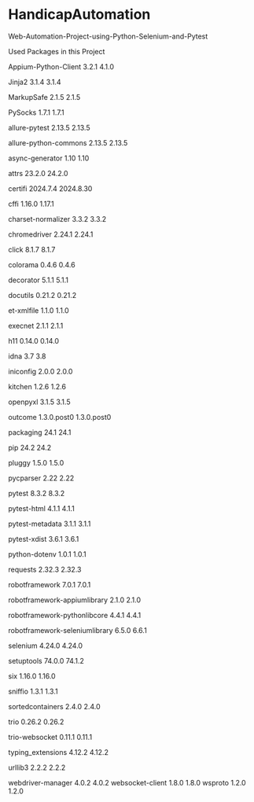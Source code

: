 # HandicapAutomation
Web-Automation-Project-using-Python-Selenium-and-Pytest


Used Packages in this Project

Appium-Python-Client	3.2.1	4.1.0

Jinja2	3.1.4	3.1.4

MarkupSafe	2.1.5	2.1.5

PySocks	1.7.1	1.7.1

allure-pytest	2.13.5	2.13.5

allure-python-commons	2.13.5	2.13.5

async-generator	1.10	1.10

attrs	23.2.0	24.2.0

certifi	2024.7.4	2024.8.30

cffi	1.16.0	1.17.1

charset-normalizer	3.3.2	3.3.2

chromedriver	2.24.1	2.24.1

click	8.1.7	8.1.7

colorama	0.4.6	0.4.6

decorator	5.1.1	5.1.1

docutils	0.21.2	0.21.2

et-xmlfile	1.1.0	1.1.0

execnet	2.1.1	2.1.1

h11	0.14.0	0.14.0

idna	3.7	3.8

iniconfig	2.0.0	2.0.0

kitchen	1.2.6	1.2.6

openpyxl	3.1.5	3.1.5

outcome	1.3.0.post0	1.3.0.post0

packaging	24.1	24.1

pip	24.2	24.2

pluggy	1.5.0	1.5.0

pycparser	2.22	2.22

pytest	8.3.2	8.3.2

pytest-html	4.1.1	4.1.1

pytest-metadata	3.1.1	3.1.1

pytest-xdist	3.6.1	3.6.1

python-dotenv	1.0.1	1.0.1

requests	2.32.3	2.32.3

robotframework	7.0.1	7.0.1

robotframework-appiumlibrary	2.1.0	2.1.0

robotframework-pythonlibcore	4.4.1	4.4.1

robotframework-seleniumlibrary	6.5.0	6.6.1

selenium	4.24.0	4.24.0

setuptools	74.0.0	74.1.2

six	1.16.0	1.16.0

sniffio	1.3.1	1.3.1

sortedcontainers	2.4.0	2.4.0

trio	0.26.2	0.26.2

trio-websocket	0.11.1	0.11.1

typing_extensions	4.12.2	4.12.2

urllib3	2.2.2	2.2.2

webdriver-manager	4.0.2	4.0.2
websocket-client	1.8.0	1.8.0
wsproto	1.2.0	1.2.0
